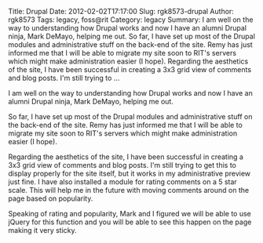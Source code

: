 Title: Drupal
Date: 2012-02-02T17:17:00
Slug: rgk8573-drupal
Author: rgk8573
Tags: legacy, foss@rit
Category: legacy
Summary: I am well on the way to understanding how Drupal works and now I have an alumni Drupal ninja, Mark DeMayo, helping me out.  So far, I have set up most of the Drupal modules and administrative stuff on the back-end of the site. Remy has just informed me that I will be able to migrate my site soon to RIT's servers which might make administration easier (I hope).  Regarding the aesthetics of the site, I have been successful in creating a 3x3 grid view of comments and blog posts. I'm still trying to ... 

I am well on the way to understanding how Drupal works and now I have an
alumni Drupal ninja, Mark DeMayo, helping me out.

So far, I have set up most of the Drupal modules and administrative stuff on
the back-end of the site. Remy has just informed me that I will be able to
migrate my site soon to RIT's servers which might make administration easier
(I hope).

Regarding the aesthetics of the site, I have been successful in creating a 3x3
grid view of comments and blog posts. I'm still trying to get this to display
properly for the site itself, but it works in my administrative preview just
fine. I have also installed a module for rating comments on a 5 star scale.
This will help me in the future with moving comments around on the page based
on popularity.

Speaking of rating and popularity, Mark and I figured we will be able to use
jQuery for this function and you will be able to see this happen on the page
making it very sticky.

